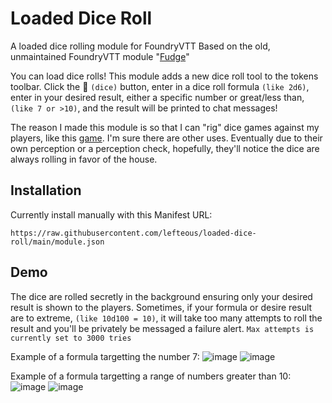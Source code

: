 # Loaded Dice Roll
A loaded dice rolling module for FoundryVTT
Based on the old, unmaintained FoundryVTT module "[Fudge](https://github.com/troygoode/fvtt-fudge)" 

You can load dice rolls! This module adds a new dice roll tool to the tokens toolbar. Click the 🎲 `(dice)` button, enter in a dice roll formula `(like 2d6)`, enter in your desired result, either a specific number or great/less than, `(like 7 or >10)`, and the result will be printed to chat messages!

The reason I made this module is so that I can "rig" dice games against my players, like this [game](https://www.reddit.com/r/Pathfinder_RPG/comments/57rlbi/comment/d8ubcm1/?utm_source=share&utm_medium=web2x&context=3). I'm sure there are other uses.
Eventually due to their own perception or a perception check, hopefully, they'll notice the dice are always rolling in favor of the house. 

## Installation
Currently install manually with this Manifest URL:

`https://raw.githubusercontent.com/lefteous/loaded-dice-roll/main/module.json`

## Demo

The dice are rolled secretly in the background ensuring only your desired result is shown to the players.
Sometimes, if your formula or desire result are to extreme, `(like 10d100 = 10)`, it will take too many attempts to roll the result and you'll be privately be messaged a failure alert. `Max attempts is currently set to 3000 tries`

Example of a formula targetting the number 7:
![image](https://github.com/Lefteous/loaded-dice-roll/assets/24902317/31d79097-9d17-4139-9ede-edb357826d25)
![image](https://github.com/Lefteous/loaded-dice-roll/assets/24902317/365180e9-ae25-4ea5-839e-a2148fc9d5dc)



Example of a formula targetting a range of numbers greater than 10:
![image](https://github.com/Lefteous/loaded-dice-roll/assets/24902317/fee15caa-29e0-4ee3-9dcc-4abe7d1b97f6)
![image](https://github.com/Lefteous/loaded-dice-roll/assets/24902317/7106704e-3a78-4db1-8acd-4580306960f9)

